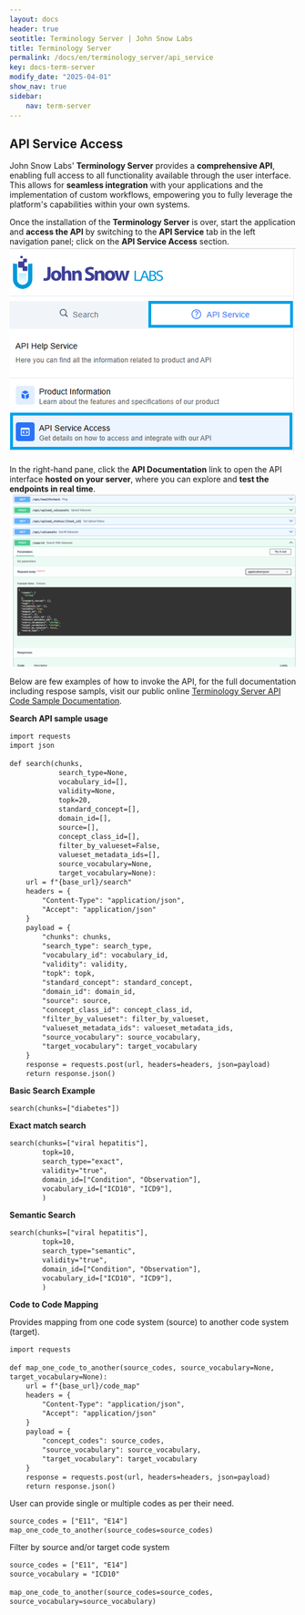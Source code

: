 ```yaml
---
layout: docs
header: true
seotitle: Terminology Server | John Snow Labs
title: Terminology Server 
permalink: /docs/en/terminology_server/api_service
key: docs-term-server
modify_date: "2025-04-01"
show_nav: true
sidebar:
    nav: term-server
---
```


## API Service Access

John Snow Labs' **Terminology Server** provides a **comprehensive API**, enabling full access to all functionality available through the user interface. This allows for **seamless integration** with your applications and the implementation of custom workflows, empowering you to fully leverage the platform's capabilities within your own systems.

Once the installation of the **Terminology Server** is over, start the application and **access the API** by switching to the **API Service** tab in the left navigation panel; click on the **API Service Access** section. 
![Terminology Service by John Snow Labs](/assets/images/term_server/APIaccess.png)

In the right-hand pane, click the **API Documentation** link to open the API interface **hosted on your server**, where you can explore and **test the endpoints in real time**.  
![Terminology Service by John Snow Labs](/assets/images/term_server/APIMethodsScreenShot.png)


Below are few examples of how to invoke the API, for the full documentation including respose sampls, visit our public online [Terminology Server API Code Sample Documentation](https://github.com/JohnSnowLabs/spark-nlp-workshop/blob/master/products/term_server/terminology_api.ipynb).

**Search API sample usage**
```
import requests
import json

def search(chunks, 
            search_type=None, 
            vocabulary_id=[], 
            validity=None,
            topk=20,
            standard_concept=[], 
            domain_id=[], 
            source=[], 
            concept_class_id=[], 
            filter_by_valueset=False,
            valueset_metadata_ids=[], 
            source_vocabulary=None,
            target_vocabulary=None):
    url = f"{base_url}/search"
    headers = {
        "Content-Type": "application/json",
        "Accept": "application/json"
    }
    payload = {
        "chunks": chunks,
        "search_type": search_type,
        "vocabulary_id": vocabulary_id,
        "validity": validity,
        "topk": topk,
        "standard_concept": standard_concept,
        "domain_id": domain_id,
        "source": source,
        "concept_class_id": concept_class_id,
        "filter_by_valueset": filter_by_valueset,
        "valueset_metadata_ids": valueset_metadata_ids,
        "source_vocabulary": source_vocabulary,
        "target_vocabulary": target_vocabulary
    }
    response = requests.post(url, headers=headers, json=payload)
    return response.json()
```
**Basic Search Example**
```
search(chunks=["diabetes"])
```

**Exact match search**
```
search(chunks=["viral hepatitis"], 
        topk=10, 
        search_type="exact",
        validity="true",
        domain_id=["Condition", "Observation"],
        vocabulary_id=["ICD10", "ICD9"],
        )
```

**Semantic Search**
```
search(chunks=["viral hepatitis"], 
        topk=10, 
        search_type="semantic",
        validity="true",
        domain_id=["Condition", "Observation"],
        vocabulary_id=["ICD10", "ICD9"],
        )
```

**Code to Code Mapping**

Provides mapping from one code system (source) to another code system (target).

```
import requests

def map_one_code_to_another(source_codes, source_vocabulary=None, target_vocabulary=None):
    url = f"{base_url}/code_map"
    headers = {
        "Content-Type": "application/json",
        "Accept": "application/json"
    }
    payload = {
        "concept_codes": source_codes,
        "source_vocabulary": source_vocabulary,
        "target_vocabulary": target_vocabulary
    }
    response = requests.post(url, headers=headers, json=payload)
    return response.json()
```
User can provide single or multiple codes as per their need.
```
source_codes = ["E11", "E14"]
map_one_code_to_another(source_codes=source_codes)
```
Filter by source and/or target code system
```
source_codes = ["E11", "E14"]
source_vocabulary = "ICD10"

map_one_code_to_another(source_codes=source_codes, source_vocabulary=source_vocabulary)
```

